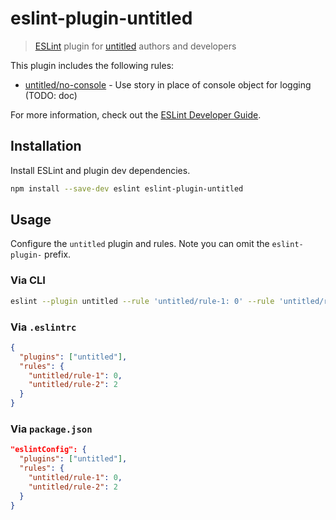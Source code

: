 # eslint-plugin-untitled

> [ESLint](http://eslint.org/) plugin for [untitled](https://billyzkid.github.io/untitled/) authors and developers

This plugin includes the following rules:

* [untitled/no-console](docs/rules/no-console.md) - Use story in place of console object for logging (TODO: doc)

For more information, check out the [ESLint Developer Guide](http://eslint.org/docs/developer-guide/working-with-plugins).

## Installation

Install ESLint and plugin dev dependencies.

```sh
npm install --save-dev eslint eslint-plugin-untitled
```

## Usage

Configure the `untitled` plugin and rules. Note you can omit the `eslint-plugin-` prefix.

### Via CLI

```sh
eslint --plugin untitled --rule 'untitled/rule-1: 0' --rule 'untitled/rule-2: 2'
```

### Via `.eslintrc`

```json
{
  "plugins": ["untitled"],
  "rules": {
    "untitled/rule-1": 0,
    "untitled/rule-2": 2
  }
}
```

### Via `package.json`

```json
"eslintConfig": {
  "plugins": ["untitled"],
  "rules": {
    "untitled/rule-1": 0,
    "untitled/rule-2": 2
  }
}
```